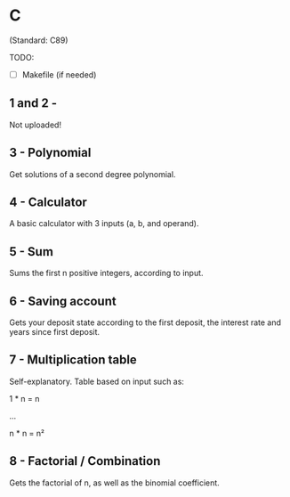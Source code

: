 # C

(Standard: C89)

TODO:

- [ ] Makefile (if needed)

## 1 and 2 -
Not uploaded!

## 3 - Polynomial
Get solutions of a second degree polynomial.

## 4 - Calculator
A basic calculator with 3 inputs (a, b, and operand).

## 5 - Sum
Sums the first n positive integers, according to input.

## 6 - Saving account
Gets your deposit state according to the first deposit, the interest rate and years since first deposit.

## 7 - Multiplication table
Self-explanatory. Table based on input such as:

1 * n = n

...

n * n = n²

## 8 - Factorial / Combination

Gets the factorial of n, as well as the binomial coefficient.


